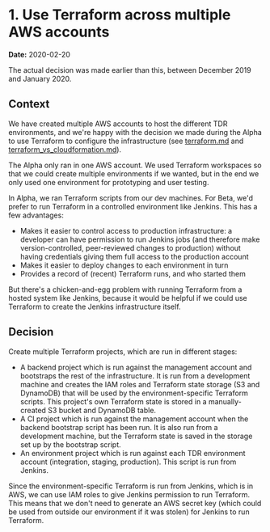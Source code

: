 # 1. Use Terraform across multiple AWS accounts

**Date:** 2020-02-20

The actual decision was made earlier than this, between December 2019 and
January 2020.

## Context

We have created multiple AWS accounts to host the different TDR environments,
and we're happy with the decision we made during the Alpha to use Terraform to
configure the infrastructure (see [terraform.md][alpha-terraform] and
[terraform_vs_cloudformation.md][tf-vs-cf]).

The Alpha only ran in one AWS account. We used Terraform workspaces so that we
could create multiple environments if we wanted, but in the end we only used one
environment for prototyping and user testing.

In Alpha, we ran Terraform scripts from our dev machines. For Beta, we'd prefer
to run Terraform in a controlled environment like Jenkins. This has a few
advantages:

- Makes it easier to control access to production infrastructure: a developer
  can have permission to run Jenkins jobs (and therefore make
  version-controlled, peer-reviewed changes to production) without having
  credentials giving them full access to the production account
- Makes it easier to deploy changes to each environment in turn
- Provides a record of (recent) Terraform runs, and who started them

But there's a chicken-and-egg problem with running Terraform from a hosted
system like Jenkins, because it would be helpful if we could use Terraform to
create the Jenkins infrastructure itself.

[alpha-terraform]: ../technology-considerations/terraform.md
[tf-vs-cf]: ../technology-considerations/terraform_vs_cloudformation.md

## Decision

Create multiple Terraform projects, which are run in different stages:

- A backend project which is run against the management account and bootstraps
  the rest of the infrastructure. It is run from a development machine and
  creates the IAM roles and Terraform state storage (S3 and DynamoDB) that will
  be used by the environment-specific Terraform scripts. This project's own
  Terraform state is stored in a manually-created S3 bucket and DynamoDB table.
- A CI project which is run against the management account when the backend
  bootstrap script has been run. It is also run from a development machine, but
  the Terraform state is saved in the storage set up by the bootstrap script.
- An environment project which is run against each TDR environment account
  (integration, staging, production). This script is run from Jenkins.

Since the environment-specific Terraform is run from Jenkins, which is in AWS,
we can use IAM roles to give Jenkins permission to run Terraform. This means
that we don't need to generate an AWS secret key (which could be used from
outside our environment if it was stolen) for Jenkins to run Terraform.
